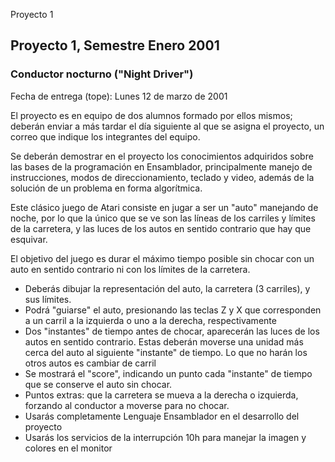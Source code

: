 Proyecto 1 

Proyecto 1, Semestre Enero 2001
-------------------------------

### Conductor nocturno ("Night Driver") 

Fecha de entrega (tope): Lunes 12 de marzo de 2001

El proyecto es en equipo de dos alumnos formado por ellos mismos; deberán enviar a más tardar el día siguiente al que se asigna el proyecto, un correo que indique los integrantes del equipo.

Se deberán demostrar en el proyecto los conocimientos adquiridos sobre las bases de la programación en Ensamblador, principalmente manejo de instrucciones, modos de direccionamiento, teclado y video, además de la solución de un problema en forma algorítmica.

Este clásico juego de Atari consiste en jugar a ser un "auto" manejando de noche, por lo que la único que se ve son las líneas de los carriles y límites de la carretera, y las luces de los autos en sentido contrario que hay que esquivar.

El objetivo del juego es durar el máximo tiempo posible sin chocar con un auto en sentido contrario ni con los límites de la carretera.

*   Deberás dibujar la representación del auto, la carretera (3 carriles), y sus límites.
*   Podrá "guiarse" el auto, presionando las teclas Z y X que corresponden a un carril a la izquierda o uno a la derecha, respectivamente
*   Dos "instantes" de tiempo antes de chocar, aparecerán las luces de los autos en sentido contrario. Estas deberán moverse una unidad más cerca del auto al siguiente "instante" de tiempo. Lo que no harán los otros autos es cambiar de carril
*   Se mostrará el "score", indicando un punto cada "instante" de tiempo que se conserve el auto sin chocar.
*   Puntos extras: que la carretera se mueva a la derecha o izquierda, forzando al conductor a moverse para no chocar.
*   Usarás completamente Lenguaje Ensamblador en el desarrollo del proyecto
*   Usarás los servicios de la interrupción 10h para manejar la imagen y colores en el monitor